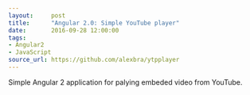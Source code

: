 ```yaml
---
layout:     post
title:      "Angular 2.0: Simple YouTube player"
date:       2016-09-28 12:00:00
tags: 
- Angular2 
- JavaScript
source_url: https://github.com/alexbra/ytpplayer
---
```


Simple Angular 2 application for palying embeded video from YouTube. 
<!--more-->

